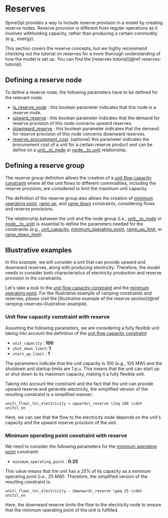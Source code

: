 # Reserves

SpineOpt provides a way to include reserve provision in a model by creating reserve nodes. Reserve provision is different from regular operations as it involves withholding capacity, rather than producing a certain commodity (e.g., energy).

This section covers the reserve concepts, but we highly recommend checking out the tutorial on reserves for a more thorough understanding of how the model is set up. You can find the [reserves tutorial](@ref reserves-tutorial).

## Defining a reserve node

To define a reserve node, the following parameters have to be defined for the relevant node:

* [is\_reserve_node](@ref)  : this boolean parameter indicates that this node is a reserve node.
* [upward\_reserve](@ref)   : this boolean parameter indicates that the demand for reserve provision of this node concerns upward reserves.
* [downward\_reserve](@ref)  : this boolean parameter indicates that the demand for reserve provision of this node concerns downward reserves.
* [reserve\_procurement\_cost](@ref): (optional) this parameter indicates the procurement cost of a unit for a certain reserve product and can be define on a [unit\_\_to\_node](@ref) or [node\_\_to\_unit](@ref) relationship.

## Defining a reserve group

The reserve group definition allows the creation of a [unit flow capacity constraint](../mathematical_formulation/constraints.md#constraint_unit_flow_capacity) where all the unit flows to different commodities, including the reserve provision, are considered to limit the maximum unit capacity.

The definition of the reserve group also allows the creation of [minimum operating point](../mathematical_formulation/constraints.md#constraint_minimum_operating_point), [ramp up](../mathematical_formulation/constraints.md#constraint_ramp_up), and [ramp down](../mathematical_formulation/constraints.md#constraint_ramp_down) constraints, considering flows and reserve provisions.

The relationship between the unit and the node group (i.e., [unit\_\_to\_node](@ref) or [node\_\_to\_unit](@ref)) is essential to define the parameters needed for the constraints (e.g., [unit\_capacity](@ref), [minimum\_operating\_point](@ref), [ramp\_up\_limit](@ref), or [ramp\_down\_limit](@ref)).

## Illustrative examples

In this example, we will consider a unit that can provide upward and downward reserves, along with producing electricity. Therefore, the model needs to consider both characteristics of electricity production and reserve provision in the constraints.

Let's take a look to the [unit flow capacity constraint](../mathematical_formulation/constraints.md#constraint_unit_flow_capacity) and the [minimum operating point](../mathematical_formulation/constraints.md#constraint_minimum_operating_point). For the illustrative example of ramping constraints and reserves, please visit the [illustrative example of the reserve section](@ref ramping-reserves-illustrative-example).

### Unit flow capacity constraint with reserve

Assuming the following parameters, we are considering a fully flexible unit taking into account the definition of the [unit flow capacity constraint](../mathematical_formulation/constraints.md#constraint_unit_flow_capacity):

* `unit_capacity`  : **100**
* `shut_down_limit`: **1**
* `start_up_limit` : **1**

The parameters indicate that the unit capacity is 100 (e.g., 100 MW) and the shutdown and startup limits are 1 p.u. This means that the unit can start up or shut down to its maximum capacity, making it a fully flexible unit.

Taking into account the constraint and the fact that the unit can provide upward reserve and generate electricity, the simplified version of the resulting constraint is a simplified manner:

 ``unit\_flow\_to\_electricity + upwards\_reserve \leq 100 \cdot units\_on``

Here, we can see that the flow to the electricity node depends on the unit's capacity and the upward reserve provision of the unit.

### Minimum operating point constraint with reserve

We need to consider the following parameters for the [minimum operating point](../mathematical_formulation/constraints.md#constraint_minimum_operating_point) constraint:

* `minimum_operating_point`  : **0.25**

This value means that the unit has a *25%* of its capacity as a minimum operating point (i.e., 25 MW). Therefore, the simplified version of the resulting constraint is:

 ``unit\_flow\_to\_electricity - downward\_reserve \geq 25 \cdot units\_on``

Here, the downward reserve limits the flow to the electricity node to ensure that the minimum operating point of the unit is fulfilled.
